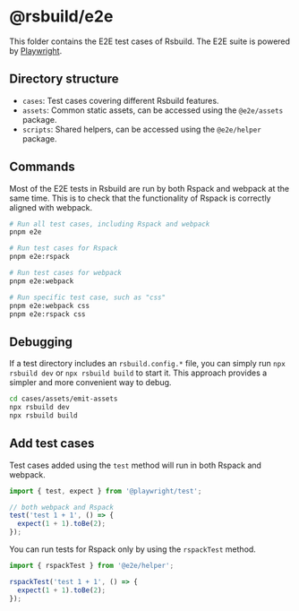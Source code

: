 # @rsbuild/e2e

This folder contains the E2E test cases of Rsbuild. The E2E suite is powered by [Playwright](https://github.com/microsoft/playwright).

## Directory structure

- `cases`: Test cases covering different Rsbuild features.
- `assets`: Common static assets, can be accessed using the `@e2e/assets` package.
- `scripts`: Shared helpers, can be accessed using the `@e2e/helper` package.

## Commands

Most of the E2E tests in Rsbuild are run by both Rspack and webpack at the same time. This is to check that the functionality of Rspack is correctly aligned with webpack.

```bash
# Run all test cases, including Rspack and webpack
pnpm e2e

# Run test cases for Rspack
pnpm e2e:rspack

# Run test cases for webpack
pnpm e2e:webpack

# Run specific test case, such as "css"
pnpm e2e:webpack css
pnpm e2e:rspack css
```

## Debugging

If a test directory includes an `rsbuild.config.*` file, you can simply run `npx rsbuild dev` or `npx rsbuild build` to start it. This approach provides a simpler and more convenient way to debug.

```bash
cd cases/assets/emit-assets
npx rsbuild dev
npx rsbuild build
```

## Add test cases

Test cases added using the `test` method will run in both Rspack and webpack.

```ts
import { test, expect } from '@playwright/test';

// both webpack and Rspack
test('test 1 + 1', () => {
  expect(1 + 1).toBe(2);
});
```

You can run tests for Rspack only by using the `rspackTest` method.

```ts
import { rspackTest } from '@e2e/helper';

rspackTest('test 1 + 1', () => {
  expect(1 + 1).toBe(2);
});
```
